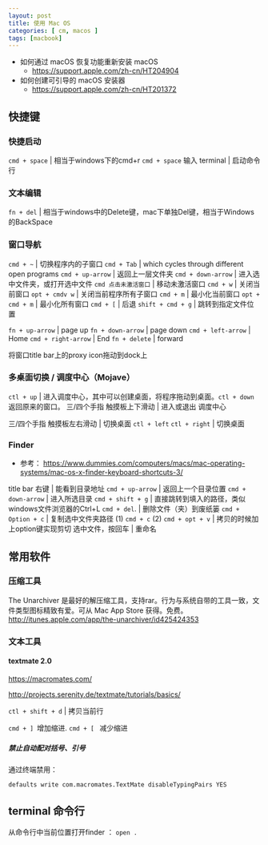 ```yaml
---
layout: post
title: 使用 Mac OS
categories: [ cm, macos ]
tags: [macbook]
---
```




* 如何通过 macOS 恢复功能重新安装 macOS
  * <https://support.apple.com/zh-cn/HT204904>
* 如何创建可引导的 macOS 安装器
  * <https://support.apple.com/zh-cn/HT201372>



## 快捷键

### 快捷启动

`cmd + space`           | 相当于windows下的cmd+r
`cmd + space`  输入 terminal         | 启动命令行


### 文本编辑

`fn + del`    | 相当于windows中的Delete键，mac下单独Del键，相当于Windows的BackSpace


### 窗口导航

`cmd + ~`           | 切换程序内的子窗口
`cmd + Tab`         | which cycles through different open programs
`cmd + up-arrow`    | 返回上一层文件夹
`cmd + down-arrow`   | 进入选中文件夹，或打开选中文件
`cmd 点击未激活窗口` | 移动未激活窗口
`cmd + w`            | 关闭当前窗口
`opt + cmdv w`       | 关闭当前程序所有子窗口
`cmd + m`            | 最小化当前窗口
`opt + cmd + m`      | 最小化所有窗口
`cmd + [`            | 后退
`shift + cmd + g`    | 跳转到指定文件位置

`fn + up-arrow`    | page up
`fn + down-arrow`  | page down
`cmd + left-arrow`  | Home
`cmd + right-arrow` | End
`fn + delete`      | forward


将窗口title bar上的proxy icon拖动到dock上



### 多桌面切换 / 调度中心（Mojave）

`ctl + up`     | 进入调度中心，其中可以创建桌面，将程序拖动到桌面。`ctl + down` 返回原来的窗口。
三/四个手指 触摸板上下滑动 | 进入或退出 调度中心

三/四个手指 触摸板左右滑动 | 切换桌面
`ctl + left`  `ctl + right` | 切换桌面






### Finder

* 参考： <https://www.dummies.com/computers/macs/mac-operating-systems/mac-os-x-finder-keyboard-shortcuts-3/>

title bar 右键     | 能看到目录地址
`cmd + up-arrow`            | 返回上一个目录位置
`cmd + down-arrow`        | 进入所选目录
`cmd + shift + g`          | 直接跳转到填入的路径，类似windows文件浏览器的Ctrl+L
`cmd + del`.                    | 删除文件（夹）到废纸篓
`cmd + Option + c`        | 复制选中文件夹路径
(1) `cmd + c` (2) `cmd + opt + v` | 拷贝的时候加上option键实现剪切
选中文件，按回车       | 重命名



## 常用软件

### 压缩工具

The Unarchiver 是最好的解压缩工具，支持rar。行为与系统自带的工具一致，文件类型图标精致有爱。可从 Mac App Store 获得。免费。 http://itunes.apple.com/app/the-unarchiver/id425424353



### 文本工具

#### textmate 2.0

https://macromates.com/

<http://projects.serenity.de/textmate/tutorials/basics/>

`ctl + shift + d`    | 拷贝当前行

`cmd + ] `增加缩进.     `cmd + [ `   减少缩进

##### 禁止自动配对括号、引号

通过终端禁用：

~~~ shell
defaults write com.macromates.TextMate disableTypingPairs YES
~~~




## terminal 命令行

从命令行中当前位置打开finder ： `open .`




